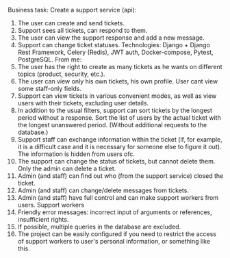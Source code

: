 
Business task:
Create a support service (api):
1) The user can create and send tickets.
2) Support sees all tickets, can respond to them.
3) The user can view the support response and add a new message.
4) Support can change ticket statuses.
Technologies:
	Django + Django Rest Framework, Celery (Redis),
 	JWT auth, Docker-compose, Pytest, PostgreSQL.
From me:
1) The user has the right to create as many tickets as he wants on different topics (product, security, etc.).
2) The user can view only his own tickets, his own profile.
     User cant view some staff-only fields.
3) Support can view tickets in various convenient modes, as well as view users with their tickets, excluding user details.
4) In addition to the usual filters, support can sort tickets by the longest period without a response.
    Sort the list of users by the actual ticket with the longest unanswered period.
    (Without additional requests to the database.)
5) Support staff can exchange information within the ticket (if, for example,
     it is a difficult case and it is necessary for someone else to figure it out).
     The information is hidden from users ofc.
6) The support can change the status of tickets, but cannot delete them.
     Only the admin can delete a ticket.
7) Admin (and staff) can find out who (from the support service) closed the ticket.
8) Admin (and staff) can change/delete messages from tickets.
9) Admin (and staff) have full control and can make support workers from users. Support workers
10) Friendly error messages: incorrect input of arguments or references, insufficient rights.
11) If possible, multiple queries in the database are excluded.
12) The project can be easily configured if you need to restrict the access
     of support workers to user's personal information, or something like this.